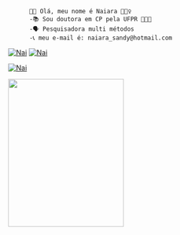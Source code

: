           👋🏼 Olá, meu nome é Naiara 🙋🏻‍♀️
          -📚 Sou doutora em CP pela UFPR 👩🏽‍🎓  
          -🗣️ Pesquisadora multi métodos   
          -📞 meu e-mail é: naiara_sandy@hotmail.com  


[![Nai](https://img.shields.io/badge/WhatsApp-25D366?style=for-the-badge&logo=whatsapp&logoColor=white)](https://wa.me/message/OU473T4Z5PAAB1)
[![Nai](https://img.shields.io/badge/LinkedIn-0077B5?style=for-the-badge&logo=linkedin&logoColor=white)](https://www.linkedin.com/in/naiarasandi/)

[![Nai](https://img.shields.io/badge/LinkedIn-0077B5?style=for-the-badge&logo=linkedin&logoColor=white)](https://cpcduem.wixsite.com/cpcd-uem)

<img src="https://media.giphy.com/media/Qc0BxWM9TxljvJug2x/giphy.gif" width="235" height="300" />


